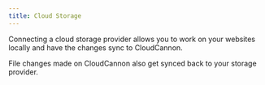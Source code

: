 ```yaml
---
title: Cloud Storage
---
```


Connecting a cloud storage provider allows you to work on your websites locally and have the changes sync to CloudCannon.

File changes made on CloudCannon also get synced back to your storage provider.
